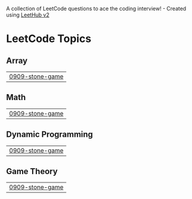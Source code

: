 A collection of LeetCode questions to ace the coding interview! - Created using [LeetHub v2](https://github.com/arunbhardwaj/LeetHub-2.0)
<!---LeetCode Topics Start-->
# LeetCode Topics
## Array
|  |
| ------- |
| [0909-stone-game](https://github.com/Bhavadharani412/Leetcode_practice/tree/master/0909-stone-game) |
## Math
|  |
| ------- |
| [0909-stone-game](https://github.com/Bhavadharani412/Leetcode_practice/tree/master/0909-stone-game) |
## Dynamic Programming
|  |
| ------- |
| [0909-stone-game](https://github.com/Bhavadharani412/Leetcode_practice/tree/master/0909-stone-game) |
## Game Theory
|  |
| ------- |
| [0909-stone-game](https://github.com/Bhavadharani412/Leetcode_practice/tree/master/0909-stone-game) |
<!---LeetCode Topics End-->